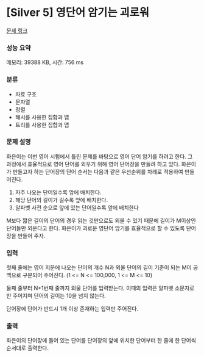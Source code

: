 # [Silver 5] 영단어 암기는 괴로워

[문제 링크](https://www.acmicpc.net/problem/20920) 

### 성능 요약

메모리: 39388 KB, 시간: 756 ms

### 분류

* 자료 구조
* 문자열
* 정렬
* 해시를 사용한 집합과 맵
* 트리를 사용한 집합과 맵

### 문제 설명

<p>화은이는 이번 영어 시험에서 틀린 문제를 바탕으로 영어 단어 암기를 하려고 한다. 그 과정에서 효율적으로 영어 단어를 외우기 위해 영어 단어장을 만들려 하고 있다. 화은이가 만들고자 하는 단어장의 단어 순서는 다음과 같은 우선순위를 차례로 적용하여 만들어진다.</p>

1. 자주 나오는 단어일수록 앞에 배치한다.
2. 해당 단어의 길이가 길수록 앞에 배치한다.
3. 알파벳 사전 순으로 앞에 있는 단어일수록 앞에 배치한다

<p>M보다 짧은 길이의 단어의 경우 읽는 것만으로도 외울 수 있기 때문에 길이가 M이상인 단어들만 외운다고 한다. 화은이가 괴로운 영단어 암기를 효율적으로 할 수 있도록 단어장을 만들어 주자.</p>

### 입력 

<p>첫째 줄에는 영어 지문에 나오는 단어의 개수 N과 외울 단어의 길이 기준이 되는 M이 공백으로 구분되어 주어진다. (1 <= N <= 100,000, 1 <= M <= 10)</p>

<p>둘째 줄부터 N+1번째 줄까지 외울 단어를 입력받는다. 이때의 입력은 알파벳 소문자로만 주어지며 단어의 길이는 10을 넘지 않는다.</p>

<p>단어장에 단어가 반드시 1개 이상 존재하는 입력만 주어진다.</p>

### 출력 

<p>화은이의 단어장에 들어 있는 단어를 단어장의 앞에 위치한 단어부터 한 줄에 한 단어씩 순서대로 출력한다.</p>